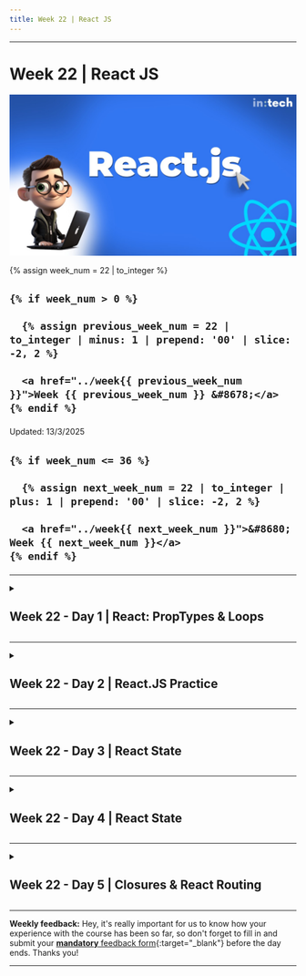 ```yaml
---
title: Week 22 | React JS
---
```


<hr class="mb-0">

<h1 id="{{ Week 22-React JS | slugify }}">
  <span class="week-prefix">Week 22 |</span> React JS
</h1>

<img src="assets/React.js.jpg" />

<div class="week-controls">

  {% assign week_num = 22 | to_integer %}

  <h2 class="week-controls__previous_week">

    {% if week_num > 0 %}

      {% assign previous_week_num = 22 | to_integer | minus: 1 | prepend: '00' | slice: -2, 2 %}

      <a href="../week{{ previous_week_num }}">Week {{ previous_week_num }} &#8678;</a>
    {% endif %}

  </h2>

  <span>Updated: 13/3/2025</span>

  <h2 class="week-controls__next_week">

    {% if week_num <= 36 %}

      {% assign next_week_num = 22 | to_integer | plus: 1 | prepend: '00' | slice: -2, 2 %}

      <a href="../week{{ next_week_num }}">&#8680; Week {{ next_week_num }}</a>
    {% endif %}

  </h2>

</div>

---

<!-- Week 22 - Day 1 | React: PropTypes & Loops -->
<details markdown="1">
  <summary>
    <h2>
      <span class="summary-day">Week 22 - Day 1</span> | React: PropTypes & Loops</h2>
  </summary>

### Schedule

  - **Watch the lectures**
  - **Study the suggested material**
  - **Practice on the topics and share your questions**

### Study Plan

  Your instructor will share the video lectures with you. Here are the topics covered:

  - **Part 1:** Video highlights (thanks to Aris Giotis ❤️):
    - `npm install` and npm packages 03:03
    - Lazy loading for `imports` 05:17
    - Importing local files 08:26
    - Importing npm packages 09:21
    - The `package.json` file: 10:44
    - The `npm init -y` command: 12:15
    - The `node_modules` folder: 15:47
    - The `npm install -g` command: 17:57
    - About dependencies: 25:15
    - CSS import: 30:32
    - Question: .gitignore file: 35:11
    - `node_modules` is a local thing: 35:45
    - Inject 2 React apps to the same codebase: 37:25

  - **Part 2:** Video highlights (thanks to Aris Giotis ❤️):
    - 3rd party package: tailwind CSS: 00:11
    - Importing Tailwind via CDN: 06:11
    - Importing Tailwind via `npx tailwindcss init -p`: 17:54
    - Exercise: 56:33

  You can find the lecture code [here](https://github.com/in-tech-gration/WDX-180/tree/main/curriculum/week22/assets/day01/code){:target="_blank"}

  **Lecture Notes & Questions:**

  - **Questions**  
    - What does the **-p** flag in **npx tailwindcss init --help** do?  
      - Instead of relying on ChatGPT, you can check the tool’s own documentation: running **npx tailwindcss init --help** produces the following help info: **-p, --postcss => Initialize a `postcss.config.js` file**  
    - `<span onClick={()=> activateVideo()}></span> vs <span onClick={activateVideo}></span>`  

  - **Resources**
    - [VSCode HTML to JSX Extension](https://marketplace.visualstudio.com/items?itemName=riazxrazor.html-to-jsx){:target="_blank"}  
    - Try the [UUID package](https://www.npmjs.com/package/uuid){:target="_blank"} for creating unique IDs  
    - Popular CSS libraries:  
      - Bootstrap  
      - Tailwind  
        - Install Tailwind in a React Vite app: [https://tailwindcss.com/docs/guides/vite](https://tailwindcss.com/docs/guides/vite){:target="_blank"}  
    - [Convert JSX to JavaScript](https://infoheap.com/online-react-jsx-to-javascript/){:target="_blank"}  
    - **PropTypes**:   
      - [Example from the old docs](https://legacy.reactjs.org/docs/typechecking-with-proptypes.html){:target="_blank"} / [prop-types package](https://www.npmjs.com/package/prop-types){:target="_blank"}  
      - The new docs recommend that you prefer TypeScript instead of PropTypes for type checking, but sometimes you might not want to use TS, so PropTypes is a good alternative  
    - **SPA: Single Page Application**  
      - One HTML file (to rule them all), and a React app running on this HTML page, which can have thousands of virtual pages.  
    - **JS: Importing Modules** (JS files)  
      - **CommonJS** syntax: `module.exports = ...`, `require("./lib.js")`  
      - **JS Modules**: `export`, `import` (*lazy loading version of import)  
        - Lazy loading aka load-on-demand  
      - A) `import Component from "./path/subfolder/localfile.js"` (local imports)  
      - b) `import React from "react"` (npm package <= npm install)  
      - Creating a `package.json` (recipe), `dependencies` (ingredients)  
      - Quickly create a basic `package.json`, using the `npm init -y`  
        - Start installing module/packages  
        - `npm install colors` => downloads the package and stores it in the ingredients folder, aka `node_modules`  
      - `npm install -g colors` => download the package in the global `node_modules` => Downloaded to `node_modules/colors`  
      - **The `node_modules` is a local thing. You should NEVER upload it anywhere**, `GitHub`, `npmjs`, `server`. You share dependencies (node_modules) through the `package.json`. When `npm install` is run, it reads the `package.json` and downloads all the `dependencies` and `devDependencies`.  
    - 🤓[**Developer’s Lorem Ipsum generator**](https://developer-ipsum.netlify.app/){:target="_blank"}

  - **Study / Practice**

    - [Read all about rendering lists](https://react.dev/learn/rendering-lists#rules-of-keys){:target="_blank"} in React and **what to watch out** for  
    - When colors play an important part in your app, take into consideration color deficiencies (A11y 101)  
    - **Try installing Bootstrap on a Vite React project**  
    - **Why not supplying PropTypes for BlogPost?**

<!-- Summary -->

### Exercises

  - Complete the `Twitter React Coding Challenge`
    - **Convert this [HTML app](https://github.com/in-tech-gration/WDX-180/blob/main/curriculum/week22/assets/day01/exercises/Twitter.Clone.html){:target="_blank"} into a React (Twitter clone)**  
      - **Extra step, loop over and display the ‘Who to follow’ and ‘trends’ section**

  **IMPORTANT:** Make sure to complete all the tasks found in the **daily Progress Sheet** and update the sheet accordingly. Once you've updated the sheet, don't forget to `commit` and `push`. The progress draft sheet for this day is: **/user/week22/progress/progress.draft.w22.d01.csv**

  You should **NEVER** update the `draft` sheets directly, but rather work on a copy of them according to the instructions [found here](../week01/resources/PROGRESS-WORKFLOW.md).


<!-- Extra Resources -->

<!-- Sources and Attributions -->
  
</details>

<hr class="mt-1">

<!-- Week 22 - Day 2 | React.JS Practice -->
<details markdown="1">
  <summary>
    <h2>
      <span class="summary-day">Week 22 - Day 2</span> | React.JS Practice</h2>
  </summary>

### Schedule

  - **Study the suggested material**
  - **Practice on the topics and share your questions**

### Study Plan

  Here's the recommended plan for today: move straight to the [Exercises](#exercises) section below and start practicing your React skills and earn some Reactive atom ⚛️ points!

<!-- Summary -->

### Exercises

  - **10 x ⚛️**: Start a React Vite project from scratch and connect it to a GitHub repository.
  - **10 x ⚛️**: Enable Tailwind by following the guide here: [https://tailwindcss.com/docs/guides/vite](https://tailwindcss.com/docs/guides/vite){:target="_blank"}
  - **5 x ⚛️**: Install the [handy VSCode extension](https://marketplace.visualstudio.com/items?itemName=riazxrazor.html-to-jsx){:target="_blank"} that converts copy-pasted HTML to JSX
  - **5 x ⚛️**: Install [prop-types package](https://www.npmjs.com/package/prop-types){:target="_blank"}
  - **30 x ⚛️**: Start moving the code from the [Twitter HTML clone](https://raw.githubusercontent.com/in-tech-gration/WDX-180/refs/heads/main/curriculum/week22/assets/day01/exercises/Twitter.Clone.html){:target="_blank"} to your JSX app.

  - Bonus points: 
    - **10 x ⚛️**: Each Tweet should not be repeated. There should be a `<Tweet />` Component that you will loop over (create an Array of tweet objects and use that).
    - **10 x ⚛️**: Ideally, you should have a strict check on the PropTypes of the `<Tweet />` component
    - **10 x ⚛️**: Each Trend should ideally be a single Component (with its own `propTypes`) that repeats based on a loop
    - **10 x ⚛️**: Each Follower should ideally be a single Component (with its own `propTypes`) that repeats based on a loop

  **IMPORTANT:** Make sure to complete all the tasks found in the **daily Progress Sheet** and update the sheet accordingly. Once you've updated the sheet, don't forget to `commit` and `push`. The progress draft sheet for this day is: **/user/week22/progress/progress.draft.w22.d02.csv**

  You should **NEVER** update the `draft` sheets directly, but rather work on a copy of them according to the instructions [found here](../week01/resources/PROGRESS-WORKFLOW.md).


<!-- Extra Resources -->

<!-- Sources and Attributions -->
  
</details>

<hr class="mt-1">

<!-- Week 22 - Day 3 | React State -->
<details markdown="1">
  <summary>
    <h2>
      <span class="summary-day">Week 22 - Day 3</span> | React State</h2>
  </summary>

### Schedule

  - **Watch the lectures**
  - **Study the suggested material**
  - **Practice on the topics and share your questions**

### Study Plan

  Your instructor will share the video lectures with you. Here are the topics covered:

  - **Part 1:** DOM, VirtualDOM and State in React
  - **Part 2:** Rendering Components and useState

  You can find the lecture code [here](https://github.com/in-tech-gration/WDX-180/tree/main/curriculum/week22/assets/day03/code){:target="_blank"}

  Lecture diagrams and animations are found [here](https://github.com/in-tech-gration/WDX-180/tree/main/curriculum/week22/assets/day03/diagrams){:target="_blank"}

  **Lecture Notes & Questions:**

  - **Questions**  
    - Is the state setter async?  
      - Yes, it is, but in a React-async way. Not in a Promise way.  
        - Don’t do: **await setState().**

  **References & Resources:**

  - **Hooks:**  
    - A set of functions that have the “use” prefix  
    - Hooks are used with Functional Components  
      - Hooks should NOT be called outside of a functional Component  
  - **State:**  
    - Stateless apps/components (no state)  
    - Stateful apps/components (some sort of state)  
    -   How to define a state in a React Component:  
      - 1) Import and call `useState( “someOptionalInitialValue” );`  
      - 2) Destructure the result of useState into **getter** and **setter**: `const [ counter, setCounter ] = useState(0);`  
    - Whenever the state setter updates the state, React reacts and renders the Component (calls the Component function again with the new state value)  
    - **React state values RETAIN their values across re-renders**  
    - **Normal variables DO NOT RETAIN their values across re-renders**  
  - **Events in React:**  
    - Event are only available on HTML elements  
      - 1) We pick an HTML element  
      - 2) We add an attribute in the form of *onEventName: onClick, onSubmit, onBlur, onChange, onInput, etc.*  
        - Note: In native DOM we use all lowercase: onclick, onsubmit, onblur attributes.

<!-- Summary -->

### Exercises

  - **Implement a UK/Turkey traffic light:**  
    - Red => Orange => Green => Orange => Red  
  - Implement a Traffic Light state using an Array and the **Modulus % operator**  
    - [Study](https://www.youtube.com/watch?app=desktop&v=MrTtsX2Wg9Q){:target="_blank"}  
  - **Implement a Traffic Light that automatically changes** state after x amount of seconds

  **IMPORTANT:** Make sure to complete all the tasks found in the **daily Progress Sheet** and update the sheet accordingly. Once you've updated the sheet, don't forget to `commit` and `push`. The progress draft sheet for this day is: **/user/week22/progress/progress.draft.w22.d03.csv**

  You should **NEVER** update the `draft` sheets directly, but rather work on a copy of them according to the instructions [found here](../week01/resources/PROGRESS-WORKFLOW.md).


<!-- Extra Resources -->

<!-- Sources and Attributions -->
  
</details>

<hr class="mt-1">

<!-- Week 22 - Day 4 | React State -->
<details markdown="1">
  <summary>
    <h2>
      <span class="summary-day">Week 22 - Day 4</span> | React State</h2>
  </summary>

### Schedule

  - **Study the suggested material**
  - **Practice on the topics and share your questions**

### Study Plan

  Here's the recommended schedule for today:

  ```js
  const [ studyA, setStudyA ] = useState("https://react.dev/learn/state-a-components-memory");
  const [ studyB, setStudyB ] = useState("https://react.dev/reference/react/useState");

  const [ practiceA, setPracticeA ] = useState("Complete the Traffic Light exercise (manual state transition)");
  const [ practiceB, setPracticeB ] = useState("Complete the Traffic Light exercise (automatic (timer-based) state transition)");
  ```

  - Remember the (React) rule: **State updates ===> Component re-renders**  
    - State updates via the `useState` setter function: `const [ getter, setter ] = useState();`

<!-- Summary -->

<!-- Exercises -->

<!-- Extra Resources -->

<!-- Sources and Attributions -->
  
</details>

<hr class="mt-1">

<!-- Week 22 - Day 5 | Closures & React Routing -->
<details markdown="1">
  <summary>
    <h2>
      <span class="summary-day">Week 22 - Day 5</span> | Closures & React Routing</h2>
  </summary>

### Schedule

  - **Watch the lectures**
  - **Study the suggested material**
  - **Practice on the topics and share your questions**

### Study Plan

  Your instructor will share the video lectures with you. Here are the topics covered:

  - **Part 1:** Video highlights (thanks to Aris Giotis ❤️):
    - Q&A: Dates, timezones, setTimeout & setInterval
    - Accessing previous and next State
    - Cycling through values and the Modulo % operator
    - Closures
    - Debugging
    - Tracking Component re-rendering

  - **Part 2:** Video highlights (thanks to Aris Giotis ❤️):
    - Closures and stale State
    - Routing, a high-level overview

  You can find the lecture code [here](https://github.com/in-tech-gration/WDX-180/tree/main/curriculum/week22/assets/day05/code){:target="_blank"}

  **Lecture Notes & Questions:**

  - **Questions**  
    - **Is there a case where we need to clear an interval or timer?**  
      - Yes.(*we need to know about useEffect) When the Component that uses or displays the timer is removed from the page. Or when we want the interval to stop at some particular value.  
    - **How to (1) parse date (2) from an array with (3) objects in (4) React and use (5) Proptypes date requirement:**  
      - 1) Check the MDN docs for the `Date` object  
        - Converting a Date object to a string (toJSON())  
        - Converting a Date string back into an object  
        - How to work with Date objects and the `<input type=”date” value=”string”>`  
      - 2) Learn how to loop, iterate or access elements from an Array  
      - 3) Becoming familiar with manipulation objects  
      - 4) React is JS. Keep in mind the rules of React (render, re-render, state, normal variables vs state variables) and think how they interact with JS rules.  
      - 5) Check the prop-types docs for the proper type. Is there a Date type, PropTypes.date.required?  
    - How to use `setInterval` and `setTimeout` in React*  
      - Things to remember about `window.setInterval` and `window.setTimeout` are:  
        - Async (but **NOT promises**)  
          - `await setTimeout()` <= NO NO NO  
          - Idea: try to turn them into promise-based functions  
        - There are counterparts that clear both of them: *clearInterval* and *clearTimeout*  
        - React complicates matters through the re-rendering  
    - How to cycle through (roughly loop over, go through, iterate **again and again**) values without an use of an array  
      - **Learn more about the % modulo operator and how it can be used in “cycles”**  
      - A switch statement  
      - An object  
      - A single variable that conditionally gets assigned different values  
      - Iterables*  
    - [**React will put your updater function in a queue and re-render your component**](https://react.dev/reference/react/useState#setstate-parameters){:target="_blank"}  

  - **Tips**  
    - **If you want different instances of a Component to share the same state, you will have to move the state to a parent Component**

  **References & Resources:**

  - **State rule #1: (!!!)**  
    - **NEVER directly update or modify the state variables:**  
      - **const [ counter, setCounter ] = useState(0);**  
      - **NEVER EVER: counter = counter + 1, counter++**   
  - **Render:**  
    - **Rule:** When the state of a Component changes, React will trigger a re-render (executed the Component function again)  
    - **Subrule:** All the child Components of the parent Component will re-render also (by default)  
    - Note: rendering does NOT imply Real DOM repainting!  
  - **Closures**  
    - When you calculate 43*5, you store 43 and 5, process, respond (return) 215 and then your brain “garbage collects” aka discards the 43 and  5 values.  
  - [Let’s build a React from scratch](https://geekpaul.medium.com/lets-build-a-react-from-scratch-part-1-virtualdom-and-renderer-14f4f716de62){:target="_blank"}  
  - [Deconstructing React - Tejas Kumar](https://www.youtube.com/watch?v=eTcyOCd6v1c){:target="_blank"}  
  - [history.replaceState Browser API (vanilla JS)](https://developer.mozilla.org/en-US/docs/Web/API/History/replaceState){:target="_blank"}  
  - [**React Router DOM**](https://reactrouter.com/en/main){:target="_blank"} **(The most popular React library for your production routing needs)**

<!-- Summary -->

<!-- Exercises -->

### Extra Resources

  ---



  _Photo by []()_


<!-- Sources and Attributions -->
  
</details>


<hr class="mt-1">

**Weekly feedback:** Hey, it's really important for us to know how your experience with the course has been so far, so don't forget to fill in and submit your [**mandatory** feedback form](https://forms.gle/S6Zg3bbS2uuwsSZF9){:target="_blank"} before the day ends. Thanks you!



---

<!-- COMMENTS: -->
<script src="https://utteranc.es/client.js"
  repo="in-tech-gration/WDX-180"
  issue-term="pathname"
  theme="github-dark"
  crossorigin="anonymous"
  async>
</script>